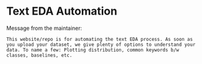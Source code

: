 # Text EDA Automation

Message from the maintainer:

    This website/repo is for automating the text EDA process. As soon as you upload your dataset, we give plenty of options to understand your data. To name a few: Plotting distribution, common keywords b/w classes, baselines, etc.